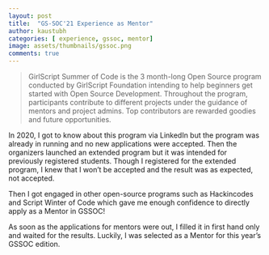 ```yaml
---
layout: post
title:  "GS-SOC'21 Experience as Mentor"
author: kaustubh
categories: [ experience, gssoc, mentor]
image: assets/thumbnails/gssoc.png
comments: true
---
```


> GirlScript Summer of Code is the 3 month-long Open Source program conducted by GirlScript Foundation intending to help beginners get started with Open Source Development. Throughout the program, participants contribute to different projects under the guidance of mentors and project admins. Top contributors are rewarded goodies and future opportunities.

In 2020, I got to know about this program via LinkedIn but the program was already in running and no new applications were accepted. Then the organizers launched an extended program but it was intended for previously registered students. Though I registered for the extended program, I knew that I won’t be accepted and the result was as expected, not accepted. 

Then I got engaged in other open-source programs such as Hackincodes and Script Winter of Code which gave me enough confidence to directly apply as a Mentor in GSSOC! 

As soon as the applications for mentors were out, I filled it in first hand only and waited for the results. Luckily, I was selected as a Mentor for this year’s GSSOC edition.




